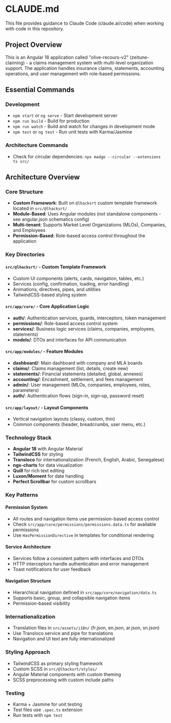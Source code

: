 # CLAUDE.md

This file provides guidance to Claude Code (claude.ai/code) when working with code in this repository.

## Project Overview

This is an Angular 18 application called "olive-recours-v2" (zeitune-claiming) - a claims management system with multi-level organization support. The application handles insurance claims, statements, accounting operations, and user management with role-based permissions.

## Essential Commands

### Development
- `npm start` or `ng serve` - Start development server
- `npm run build` - Build for production
- `npm run watch` - Build and watch for changes in development mode
- `npm test` or `ng test` - Run unit tests with Karma/Jasmine

### Architecture Commands
- Check for circular dependencies: `npx madge --circular --extensions ts src/`

## Architecture Overview

### Core Structure
- **Custom Framework**: Built on `@lhacksrt` custom template framework located in `src/@lhacksrt/`
- **Module-Based**: Uses Angular modules (not standalone components - see angular.json schematics config)
- **Multi-tenant**: Supports Market Level Organizations (MLOs), Companies, and Employees
- **Permission-Based**: Role-based access control throughout the application

### Key Directories

#### `src/@lhacksrt/` - Custom Template Framework
- Custom UI components (alerts, cards, navigation, tables, etc.)
- Services (config, confirmation, loading, error handling)
- Animations, directives, pipes, and utilities
- TailwindCSS-based styling system

#### `src/app/core/` - Core Application Logic
- **auth/**: Authentication services, guards, interceptors, token management
- **permissions/**: Role-based access control system
- **services/**: Business logic services (claims, companies, employees, statements)
- **models/**: DTOs and interfaces for API communication

#### `src/app/modules/` - Feature Modules
- **dashboard/**: Main dashboard with company and MLA boards
- **claims/**: Claims management (list, details, create new)
- **statements/**: Financial statements (detailed, global, annexes)
- **accounting/**: Encashment, settlement, and fees management
- **admin/**: User management (MLOs, companies, employees, roles, parameters)
- **auth/**: Authentication flows (sign-in, sign-up, password reset)

#### `src/app/layout/` - Layout Components
- Vertical navigation layouts (classy, custom, thin)
- Common components (header, breadcrumbs, user menu, etc.)

### Technology Stack
- **Angular 18** with Angular Material
- **TailwindCSS** for styling
- **Transloco** for internationalization (French, English, Arabic, Senegalese)
- **ngx-charts** for data visualization
- **Quill** for rich text editing
- **Luxon/Moment** for date handling
- **Perfect Scrollbar** for custom scrollbars

### Key Patterns

#### Permission System
- All routes and navigation items use permission-based access control
- Check `src/app/core/permissions/permissions.data.ts` for available permissions
- Use `HasPermissionDirective` in templates for conditional rendering

#### Service Architecture
- Services follow a consistent pattern with interfaces and DTOs
- HTTP interceptors handle authentication and error management
- Toast notifications for user feedback

#### Navigation Structure
- Hierarchical navigation defined in `src/app/core/navigation/data.ts`
- Supports basic, group, and collapsible navigation items
- Permission-based visibility

### Internationalization
- Translation files in `src/assets/i18n/` (fr.json, en.json, ar.json, sn.json)
- Use Transloco service and pipe for translations
- Navigation and UI text are fully internationalized

### Styling Approach
- TailwindCSS as primary styling framework
- Custom SCSS in `src/@lhacksrt/styles/`
- Angular Material components with custom theming
- SCSS preprocessing with custom include paths

### Testing
- Karma + Jasmine for unit testing
- Test files use `.spec.ts` extension
- Run tests with `npm test`